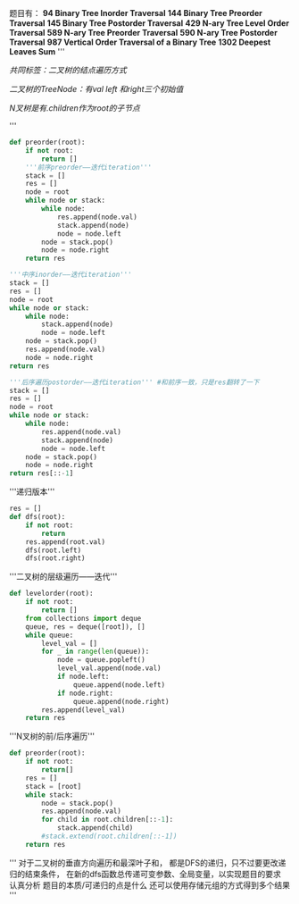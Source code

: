 题目有：
**94 Binary Tree Inorder Traversal**
**144 Binary Tree Preorder Traversal**
**145 Binary Tree Postorder Traversal**
**429 N-ary Tree Level Order Traversal**
**589 N-ary Tree Preorder Traversal**
**590 N-ary Tree Postorder Traversal**
**987 Vertical Order Traversal of a Binary Tree**
**1302 Deepest Leaves Sum**
'''

*共同标签：二叉树的结点遍历方式*

*二叉树的TreeNode：有val left 和right三个初始值*

*N叉树是有.children作为root的子节点*

'''

```python
def preorder(root):
    if not root:
        return []
    '''前序preorder——迭代iteration'''
    stack = []
    res = []
    node = root
    while node or stack:
        while node:
            res.append(node.val)
            stack.append(node)
            node = node.left
        node = stack.pop()
        node = node.right
    return res
```



```python
'''中序inorder——迭代iteration'''
stack = []
res = []
node = root
while node or stack:
    while node:
        stack.append(node)
        node = node.left
    node = stack.pop()
    res.append(node.val)
    node = node.right
return res

'''后序遍历postorder——迭代iteration''' #和前序一致，只是res翻转了一下
stack = []
res = []
node = root
while node or stack:
    while node:
        res.append(node.val)
        stack.append(node)
        node = node.left
    node = stack.pop()
    node = node.right
return res[::-1]
```

'''递归版本'''

```python
res = []
def dfs(root):
    if not root:
        return 
    res.append(root.val)
    dfs(root.left)
    dfs(root.right)
```

'''二叉树的层级遍历——迭代'''

```python
def levelorder(root):
    if not root:
        return []
    from collections import deque
    queue, res = deque([root]), []
    while queue:
        level_val = []
        for _ in range(len(queue)):
            node = queue.popleft()
            level_val.append(node.val)
            if node.left:
                queue.append(node.left)
            if node.right:
                queue.append(node.right)
        res.append(level_val)
    return res
```

'''N叉树的前/后序遍历'''

```python
def preorder(root):
    if not root:
        return[]
    res = []
    stack = [root]
    while stack:
        node = stack.pop()
        res.append(node.val)
        for child in root.children[::-1]:
            stack.append(child)
        #stack.extend(root.children[::-1])
    return res            

```


''' 对于二叉树的垂直方向遍历和最深叶子和，
    都是DFS的递归，只不过要更改递归的结束条件，
    在新的dfs函数总传递可变参数、全局变量，以实现题目的要求
    认真分析 题目的本质/可递归的点是什么 
    还可以使用存储元组的方式得到多个结果
'''